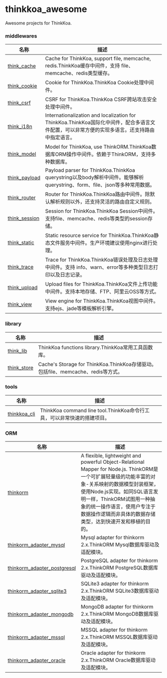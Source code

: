# thinkkoa_awesome

Awesome projects for ThinkKoa.


### middlewares

名称  | 描述
------------- | -------------
[think_cache](https://github.com/thinkkoa/think_cache)  |  Cache for ThinkKoa, support file, memcache, redis.ThinkKoa缓存中间件，支持 file、memcache、redis类型缓存。
 [think_cookie](https://github.com/thinkkoa/think_cookie)  |  Cookie for ThinkKoa.ThinkKoa Cookie处理中间件。
 [think_csrf](https://github.com/thinkkoa/think_csrf)  |  CSRF for ThinkKoa.ThinkKoa CSRF跨站攻击安全处理中间件。
[think_i18n](https://github.com/thinkkoa/think_i18n)  | Internationalization and localization for ThinkKoa.ThinkKoa国际化中间件，配合多语言文件配置，可以非常方便的实现多语言。还支持路由中指定语言。
[think_model](https://github.com/thinkkoa/think_model)  | Model for ThinkKoa, use ThinkORM.ThinkKoa数据库ORM操作中间件。依赖于ThinkORM，支持多种数据库。
[think_payload](https://github.com/thinkkoa/think_payload)  | Payload parser for ThinkKoa.ThinkKoa querystring以及body解析中间件。能够解析querystring、form、file、json等多种常用数据。
[think_router](https://github.com/thinkkoa/think_router)  | Router for ThinkKoa.ThinkKoa路由中间件。除默认解析规则以外，还支持灵活的路由自定义规则。
[think_session](https://github.com/thinkkoa/think_session)  | Session for ThinkKoa.ThinkKoa Session中间件。支持file、memcache、redis等类型的session存储。
[think_static](https://github.com/thinkkoa/think_static)  | Static resource service for ThinkKoa.ThinkKoa静态文件服务中间件。生产环境建议使用nginx进行处理。
 [think_trace](https://github.com/thinkkoa/think_trace)  |  Trace for ThinkKoa.ThinkKoa错误处理及日志处理中间件。支持 info、warn、error等多种类型日志打印以及日志记录。
[think_upload](https://github.com/thinkkoa/think_upload)  | Upload files for ThinkKoa.ThinkKoa文件上传功能中间件。支持本地存储、FTP、阿里云OSS等方式。
[think_view](https://github.com/thinkkoa/think_view)  | View engine for ThinkKoa.ThinkKoa视图中间件。支持ejs、jade等模板解析引擎。

### library

名称  | 描述
------------- | -------------
 [think_lib](https://github.com/thinkkoa/think_lib)  | ThinkKoa functions library.ThinkKoa常用工具函数库。
[think_store](https://github.com/thinkkoa/think_store)  | Cache's Storage for ThinkKoa.ThinkKoa存储驱动。包括file、memcache、redis等方式。

### tools

名称  | 描述
------------- | -------------
[thinkkoa_cli](https://github.com/thinkkoa/thinkkoa_cli)  | ThinkKoa command line tool.ThinkKoa命令行工具，可以非常快速的搭建项目。

### ORM

名称  | 描述
------------- | -------------
[thinkorm](https://github.com/thinkkoa/thinkorm)  | A flexible, lightweight and powerful Object-Relational Mapper for Node.js. ThinkORM是一个可扩展轻量级的功能丰富的对象-关系映射的数据模型封装框架，使用Node.js实现。如同SQL语言发明一样，ThinkORM试图用一种抽象的统一操作语言，使用户专注于数据操作逻辑而非具体的数据存储类型，达到快速开发和移植的目的。
 [thinkorm\_adapter\_mysql](https://github.com/thinkkoa/thinkorm_adapter_mysql)  | Mysql adapter for thinkorm 2.x.ThinkORM Mysql数据库驱动及适配模块。
[thinkorm\_adapter\_postgresql](https://github.com/thinkkoa/thinkorm_adapter_postgresql)  | PostgreSQL adapter for thinkorm 2.x.ThinkORM PostgreSQL数据库驱动及适配模块。
[thinkorm\_adapter\_sqlite3](https://github.com/thinkkoa/thinkorm_adapter_sqlite3)  | SQLite3 adapter for thinkorm 2.x.ThinkORM SQLite3数据库驱动及适配模块。
[thinkorm\_adapter\_mongodb](https://github.com/thinkkoa/thinkorm_adapter_mongodb)  | MongoDB adapter for thinkorm 2.x.ThinkORM MongoDB数据库驱动及适配模块。
[thinkorm\_adapter\_mssql](https://github.com/thinkkoa/thinkorm_adapter_mssql)  | MSSQL adapter for thinkorm 2.x.ThinkORM MSSQL数据库驱动及适配模块。
[thinkorm\_adapter\_oracle](https://github.com/thinkkoa/thinkorm_adapter_oracle)  | Oracle adapter for thinkorm 2.x.ThinkORM Oracle数据库驱动及适配模块。